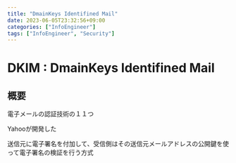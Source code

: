 ```yaml
---
title: "DmainKeys Identifined Mail"
date: 2023-06-05T23:32:56+09:00
categories: ["InfoEngineer"]
tags: ["InfoEngineer", "Security"]
---
```

# DKIM : DmainKeys Identifined Mail

## 概要

電子メールの認証技術の１１つ

Yahooが開発した

送信元に電子署名を付加して、受信側はその送信元メールアドレスの公開鍵を使って電子署名の検証を行う方式